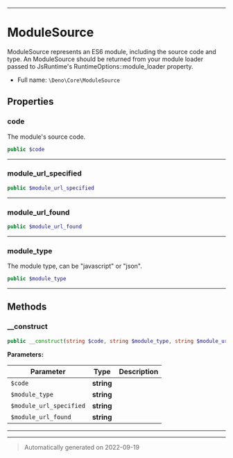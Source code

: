 ***

# ModuleSource

ModuleSource represents an ES6 module, including the source code and type. An ModuleSource should
be returned from your module loader passed to JsRuntime's RuntimeOptions::module_loader property.



* Full name: `\Deno\Core\ModuleSource`




## Properties


### code

The module's source code.

```php
public $code
```






***

### module_url_specified



```php
public $module_url_specified
```






***

### module_url_found



```php
public $module_url_found
```






***

### module_type

The module type, can be "javascript" or "json".

```php
public $module_type
```






***

## Methods


### __construct



```php
public __construct(string $code, string $module_type, string $module_url_specified, string $module_url_found): mixed
```








**Parameters:**

| Parameter | Type | Description |
|-----------|------|-------------|
| `$code` | **string** |  |
| `$module_type` | **string** |  |
| `$module_url_specified` | **string** |  |
| `$module_url_found` | **string** |  |




***


***
> Automatically generated on 2022-09-19
